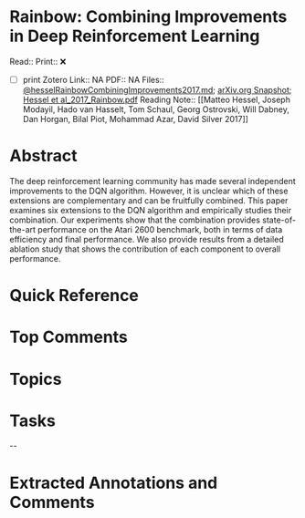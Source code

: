 

# Rainbow: Combining Improvements in Deep Reinforcement Learning
Read:: 
Print::  ❌
- [ ] print 
Zotero Link:: NA
PDF:: NA
Files:: [@hesselRainbowCombiningImprovements2017.md](file:///home/Mike/Insync/m@tarlton.info/Google%20Drive/05.%20Obsidian/Obsidian/oslomet/Zotero%20Papers/@hesselRainbowCombiningImprovements2017.md); [arXiv.org Snapshot](file:///home/michaelt/Insync/m@tarlton.info/Google%20Drive/06.%20Zotero/storage/QVY2BAGJ/1710.html); [Hessel et al_2017_Rainbow.pdf](file:///home/michaelt/Insync/m@tarlton.info/Google%20Drive/06.%20Zotero/storage/Hessel%20et%20al_2017_Rainbow.pdf)
Reading Note:: [[Matteo Hessel, Joseph Modayil, Hado van Hasselt, Tom Schaul, Georg Ostrovski, Will Dabney, Dan Horgan, Bilal Piot, Mohammad Azar, David Silver 2017]]

# Abstract
The deep reinforcement learning community has made several independent improvements to the DQN algorithm. However, it is unclear which of these extensions are complementary and can be fruitfully combined. This paper examines six extensions to the DQN algorithm and empirically studies their combination. Our experiments show that the combination provides state-of-the-art performance on the Atari 2600 benchmark, both in terms of data efficiency and final performance. We also provide results from a detailed ablation study that shows the contribution of each component to overall performance.

# Quick Reference


# Top Comments


# Topics


# Tasks


--
# Extracted Annotations and Comments